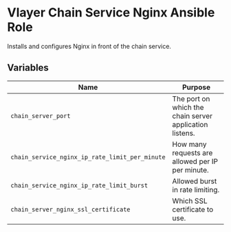 # Vlayer Chain Service Nginx Ansible Role

Installs and configures Nginx in front of the chain service.

## Variables

| Name | Purpose |
| --- | --- |
| `chain_server_port` | The port on which the chain server application listens. |
| `chain_service_nginx_ip_rate_limit_per_minute` | How many requests are allowed per IP per minute. |
| `chain_service_nginx_ip_rate_limit_burst` | Allowed burst in rate limiting. |
| `chain_server_nginx_ssl_certificate` | Which SSL certificate to use. |
